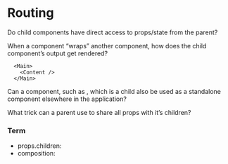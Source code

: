 # Routing

Do child components have direct access to props/state from the parent?
  >
When a component “wraps” another component, how does the child component’s output get rendered?
  >

      <Main>
        <Content />
      </Main>
Can a component, such as <Content />, which is a child also be used as a standalone component elsewhere in the application?
  >
  
What trick can a parent use to share all props with it’s children?
  >

### Term
- props.children:
- composition:
